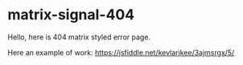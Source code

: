 # matrix-signal-404

Hello, here is 404 matrix styled error page.


Here an example of work: https://jsfiddle.net/kevlarjkee/3ajmsrgx/5/
